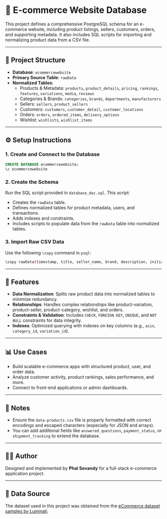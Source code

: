 # 🛒 E-commerce Website Database

This project defines a comprehensive PostgreSQL schema for an e-commerce website, including product listings, sellers, customers, orders, and supporting metadata. It also includes SQL scripts for importing and normalizing product data from a CSV file.

---

## 📁 Project Structure

- **Database**: `ecommercewebsite`
- **Primary Source Table**: `rawData`
- **Normalized Tables**:
  - Products & Metadata: `products`, `product_details`, `pricing`, `rankings`, `features`, `variations`, `media`, `reviews`
  - Categories & Brands: `categories`, `brands`, `departments`, `manufacturers`
  - Sellers: `sellers`, `product_sellers`
  - Customers: `customers`, `customer_detail`, `customer_locations`
  - Orders: `orders`, `ordered_items`, `delivery_options`
  - Wishlist: `wishlists`, `wishlist_items`

---

## ⚙️ Setup Instructions

### 1. Create and Connect to the Database

```sql
CREATE DATABASE ecommercewebsite;
\c ecommercewebsite
```

### 2. Create the Schema

Run the SQL script provided in `database_doc.sql`. This script:

- Creates the `rawData` table.
- Defines normalized tables for product metadata, users, and transactions.
- Adds indexes and constraints.
- Includes scripts to populate data from the `rawData` table into normalized tables.

### 3. Import Raw CSV Data

Use the following `\copy` command in `psql`:

```bash
\copy rawData(timestamp, title, seller_name, brand, description, initial_price, final_price, currency, availability, reviews_count, categories, asin, root_bs_rank, image_url, item_weight, rating, product_dimensions, seller_id, date_first_available, discount, model_number, manufacturer, department, plus_content, top_review, variations, features, parent_asin, input_asin, ingredients, bought_past_month, bs_rank, badge, subcategory_rank, images) FROM '/path/to/data-products.csv' DELIMITER ',' CSV HEADER;
```

---

## 🧠 Features

- **Data Normalization**: Splits raw product data into normalized tables to minimize redundancy.
- **Relationships**: Handles complex relationships like product-variation, product-seller, product-category, wishlist, and orders.
- **Constraints & Validation**: Includes `CHECK`, `FOREIGN KEY`, `UNIQUE`, and `NOT NULL` constraints for data integrity.
- **Indexes**: Optimized querying with indexes on key columns (e.g., `asin`, `category_id`, `variation_id`).

---

## 📊 Use Cases

- Build scalable e-commerce apps with structured product, user, and order data.
- Analyze customer activity, product rankings, sales performance, and more.
- Connect to front-end applications or admin dashboards.

---

## 📌 Notes

- Ensure the `data-products.csv` file is properly formatted with correct encodings and escaped characters (especially for JSON and arrays).
- You can add additional fields like `answered_questions`, `payment_status`, or `shipment_tracking` to extend the database.

---

## 🧑‍💻 Author

Designed and implemented by **Phal Sovandy** for a full-stack e-commerce application project.

---

## 📂 Data Source

The dataset used in this project was obtained from the [eCommerce dataset samples by Luminati](https://github.com/luminati-io/eCommerce-dataset-samples.git).
